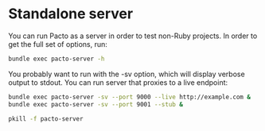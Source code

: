 # Standalone server
You can run Pacto as a server in order to test non-Ruby projects. In order to get the full set
of options, run:

```sh
bundle exec pacto-server -h
```

You probably want to run with the -sv option, which will display verbose output to stdout. You can
run server that proxies to a live endpoint:

```sh
bundle exec pacto-server -sv --port 9000 --live http://example.com &
bundle exec pacto-server -sv --port 9001 --stub &

pkill -f pacto-server
```

